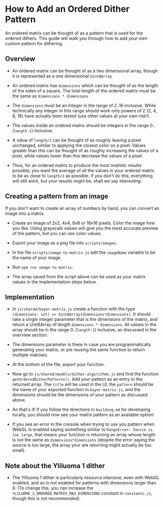 # How to Add an Ordered Dither Pattern

An ordered matrix can be thought of as a pattern that is used for the ordered dithers. This guide will walk you through how to add your own custom pattern for dithering.

## Overview

* An ordered matrix can be thought of as a two dimensional array, though it is represented as a one dimensional `Uint8Array`

* An ordered matrix has `dimensions` which can be thought of as the length of the sides of a square. The total length of the ordered matrix must be the same as `dimensions * dimensions`

* The `dimensions` must be an integer in the range of 2..16 inclusive. While technically any integer in this range *should* work only powers of 2 (2, 4, 8, 16) have actually been tested (use other values at your own risk!).

* The values inside an ordered matrix should be integers in the range 0..(`length-1`) inclusive.

* A value of `length/2` can be thought of as roughly leaving a pixel unchanged, similar to applying the closest color on a pixel. Values greater than this can be thought of as roughly increasing the values of a pixel, while values lower than this decrease the values of a pixel.

* Thus, for an ordered matrix to produce the most *realistic* results possible, you want the average of all the values in your ordered matrix to be as close to `length/2` as possible. If you don't do this, everything will still work, but your results might be, shall we say *interesting*.

## Creating a pattern from an image

If you don't want to create an array of numbers by hand, you can convert an image into a matrix.

* Create an image of 2x2, 4x4, 8x8 or 16x16 pixels. Color the image how you like. Using grayscale values will give you the most accurate preview of the pattern, but you can use color values.

* Export your image as a png file into `scripts/images`.

* In the file `scripts/image-to-matrix.js` edit the `imageName` variable to be the name of your image.

* Run `npm run image-to-matrix`.

* The array saved from the script above can be used as your matrix values in the implementation steps below.

## Implementation

* In `js/shared/bayer-matrix.js` create a function with the type `(dimensions: int) => Uint8Array[dimensions*dimensions]`. It should take a single integer parameter that is the dimensions of the matrix, and return a Uint8Array of length `dimensions * dimensions`. All values in the array should be in the range 0..(`length-1`) inclusive, as discussed in the overview section.

* The dimensions parameter is there in case you are programmatically generating your matrix, or are reusing the same function to return multiple matrixes.

* At the bottom of the file, export your function.

* Now go to `js/shared/models/dither-algorithms.js` and find the function `getOrderedDitherPatterns()`. Add your pattern as an entry to the returned array. The `title` will be used in the UI, the `pattern` should be the name of your exported function in `bayer-matrix.js`, and the dimensions should be the dimensions of your pattern as discussed above.

* An that's it! If you follow the directions in `building.md` for developing locally, you should now see your matrix pattern as an available option!

* If you see an error in the console when trying to use you pattern when WebGL is enabled saying something similar to `RangeError: Source is too large`, that means your function is returning an array whose length is not the same as `dimensions*dimensions` (despite the error saying the source is too large, the array your are returning might actually be too small).

## Note about the Yliluoma 1 dither

* The Yliluoma 1 dither is particularly resource intensive, even with WebGL enabled, and so is not enabled for patterns with dimensions larger than 8. (To change this, you can increase the `YLILUOMA_1_ORDERED_MATRIX_MAX_DIMENSIONS` constant in `constants.js`, though this is not recommended).
